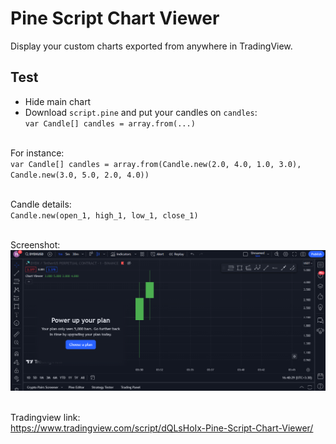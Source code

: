 # Pine Script Chart Viewer
Display your custom charts exported from anywhere in TradingView.

## Test
- Hide main chart
- Download `script.pine` and put your candles on `candles`:
<br>`var Candle[] candles = array.from(...)`

<br>For instance:
<br>`var Candle[] candles = array.from(Candle.new(2.0, 4.0, 1.0, 3.0), Candle.new(3.0, 5.0, 2.0, 4.0))`

<br>Candle details:
<br>`Candle.new(open_1, high_1, low_1, close_1)`

<br>Screenshot:
![screenshot](./screenshot.png?raw=true)

<br>Tradingview link:
<br>https://www.tradingview.com/script/dQLsHoIx-Pine-Script-Chart-Viewer/
